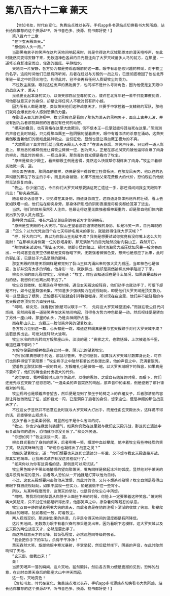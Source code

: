 # 第八百六十二章 萧天
        【告知书友，时代在变化，免费站点难以长存，手机app多书源站点切换看书大势所趋，站长给你推荐的这个换源APP，听书音色多、换源、找书都好使！】
       第八百六十二章
       “在下玄天殿萧天…”
       “想借你人头一用…”
       当那黑袍男子的笑声在这片天地间响起来时，则是令得这片区域那原本的漫天喧哗声，在此时陡然间变得安静下来，无数道神色各异的目光投注向了大罗天域诸多人马的前方，在那里，一道修长身影凌空而立，俊逸的面庞，平静如水。
       天地间一片安静，各方势力都是旁观着眼前的这一幕，眼中有着倍感兴趣的神采，对于牧尘的名字，这段时间他们已是有所听闻，后者在经过与方毅的一战之后，已是彻底稳固了他在北界年轻一辈之中的顶尖地位，到得此时，已不会再有任何人质疑牧尘的能力。
       不过牧尘虽强，眼前这位出声的黑袍男子，也同样不是什么寻常角色，因为他便是玄天殿中的战意天才，萧天！
       虽说要比起本身的实力，以萧天那四品至尊的实力，或许在北界年轻一辈中只能算做优秀，可他那战意天才的身份，却是让得任何人不敢对其有所小觑。
       因为所有人都是清楚，类似萧天他们这种战意天才，只要手中掌控着一支精锐的军队，那他们就将会爆发出令人感到恐惧的力量。
       在那漫天目光的注视中，牧尘黑眸也是看向了那名为萧天的黑袍男子，面庞上古井无波，并没有因为后者那挑衅般的言语就有任何的动怒。
       “哪来的蠢货，也有资格在这里大放厥词，信不信本王一巴掌就能将其拍死在这里。”阴测测的声音在此时响起，只见得那血鹰王一脸阴翳的望着萧天，眼中有着浓浓的杀意在涌动，这萧天竟然敢当着他们的面如此挑衅牧尘，这份狂傲，显然也是让得血鹰王极为的不爽。
       “大放厥词？莫非你们就当我玄天殿无人不成？”在萧天身后，冷笑声传来，只见得一道人影走上，那熟悉的模样倒是让得牧尘微微一怔，因为来人，正是在那龙凤天内被他逼得自爆了肉身的柳炎，而此时的柳炎，一现出身来，那怨毒的目光便是看向了牧尘。
       “原来是柳炎少殿主，看来柳殿主倒是舍得，竟然这么快就帮你凝炼出了肉身。”牧尘冲着柳炎微微一笑，道。
       柳炎面色铁青，那阴森的模样，仿佛是恨不得将牧尘挫骨扬灰，在那龙凤天内，他以往的名声彻底的葬在了牧尘的手中，而且肉身被毁，如果不是他父亲花费极大的代价，恐怕现在的他依然无法恢复肉身。
       “牧尘，你少逞口舌，今日你们大罗天域想要插这死亡遗迹一手，那还得问问我玄天殿同不同意！”柳炎森然道。
       随着柳炎话音落下，只见得在其身侧，四道身影而立，这四道身影体形格外的壮硕，看上去犹如铁塔一般，他们站在柳炎身旁，那身体所形成的阴影直接是将柳炎都给笼罩了进去。
       当然，他们的体形虽然引人注目，但最让得这里无数强者眼神凝重的，却是那自他们体内散发出来的惊人灵力威压。
       那种灵力威压，唯有六品至尊级别的强者方才能够拥有。
       “原来是玄天殿的七大天将。”裂山王望着那四道铁塔般的身影，却是冷笑一声，目光睥睨的道：“怎么？以为光凭这四个在七天将排名居末的家伙，就能挡得住我大罗天域？”
       “哼，好大的口气，真以为你裂山王无敌不成？我倒是想要试试你究竟有没你嘴上这么大的能耐！”在那柳炎身侧第一位的铁塔身影，那充满煞气的目光陡然投射向裂山王，森然开口。
       “那你就来试试吧。”裂山王大笑，他脚步猛的踏出，顿时浩瀚灵力威压犹如风暴一般席卷而出，一时间甚至连天空仿佛都是变得昏暗下来，无数强者微微色变，想来也是感应了出来，此时的裂山王，已是处于六品至尊的巅峰。
       那玄天殿的铁塔天将同样是察觉到了裂山王体内涌出来的强大灵力威压，当即神色也是微变，当却并没有太多的惧色，他身形一动，就欲掠出，但却是突然被柳炎伸手阻拦了下来。
       柳炎冰冷的目光看向牧尘，冷笑道：“牧尘，你应该知道现在是什么情况，如果真要直接开战的话，我想你们也离出局不远了。”
       牧尘双目微眯，如果是在寻常时候，遇见玄天殿这般阵容，他们动手也就动手了，可眼下却是不行，如今这里群强云集，不知道多少强横势力在虎视眈眈，即便他们大罗天域是顶尖势力，可一旦显露出了颓势，恐怕很有可能就会引得群狼噬身，所以现在在这里，他们并不能轻易的与玄天殿这等顶尖势力直接开战。
       “呵呵，柳炎兄，我看我们倒是可以联手一下， 先将这大罗天域驱逐掉。”而就在牧尘目光闪烁间，突然间有着一道轻笑声在这天地间响起，引得各方势力神色都是一动，然后视线便是转向了另外一座山峰，那里的山头，乃是由神阁所占据。
       而在那山头上，方毅正一脸似笑非笑的望着牧尘。
       各方势力见到这一幕，心头都是一跳，难道这神阁真是要与玄天殿联手对付大罗天域不成？这若是传出去，可绝对是轩然大波啊。
       牧尘冰冷的目光转向方毅那座山头，淡淡的道：“丧家之犬，也敢恬噪，上次被追杀千里，难道还嫌不够吗？”
       方毅与徐霸的眼神都是在此时一寒，阴沉沉的望着牧尘。
       “你们如果真想联手的话，那就尽管来，不过相信我，就算我大罗天域尽数葬身此处，可你们也同样得留下来陪葬！”牧尘眸子之中陡然有着凶光弥漫出来，他的声音之中，充满着狠厉。
       望着牧尘那犹如狼一般的目光，方毅瞳孔也是微微一缩，以大罗天域眼下的阵容，如果真是不要命了，他们的确也会付出极大的代价。
       “这位朋友，我神阁暂时无意与你敌对，以往的恩怨，之后自有结算的时候，而眼下，你们还是先与玄天殿了结恩怨吧。”一道柔柔的声音突然的响起，那声音中的柔和，倒是驱散了那针锋相对的气氛。
       牧尘视线也是顺着声音望去，然后便是见到了那坐于轮椅之上的白裙女子，后者那清丽的容颜让得他微微怔了怔，旋即目光一闪，已是洞穿了后者的身份，想来这位，便是神阁的那位战意天才了。
       不过这女子显然并不愿意在此时就与大罗天域大打出手，而是任由玄天殿出头，这样说不得的话，还能够坐山观虎斗。
       这女子看上去柔柔弱弱，可显然也不是什么省油的灯。
       “牧尘，你也少在我面前装硬气，如果你真敢在这里就与我们玄天殿开战，那这死亡遗迹中有关战阵师的遗传，恐怕就与你没关系了。”柳炎冷笑道。
       “你想如何？”牧尘淡淡一笑，道。
       柳炎目光看向了身前的萧天，后者咧嘴一笑，眼球中血丝攀爬，他冲着牧尘有些神经质的笑了笑，然后笑眯眯的道：“听说你也凝炼出了战意之灵？”
       他偏头望着牧尘，道：“你们想要也来这死亡遗迹分一杯羹，又不想与我玄天殿直接开战，那其实也简单，让我来试试你有没这资格就行了。”
       “如果你以为你有这资格的话，那倒是可以来试试。”
       牧尘黑色眸子不带丝毫情感的望向那萧天，嘴角同样是掀起冰冷的弧度，显然他对于萧天的话并没有丝毫的意外，后者等人恐怕从一开始就是打算以他为目标。
       不过，这玄天殿想要用击败他来泄恨，而此时的他，又何不想杀鸡儆猴？牧尘自然是看得出来眼下群狼虎视眈眈，如果不展现一些实力，怕是震慑不住一些宵小。
       所以，从某种程度而言，这萧天的举动，也是符合牧尘心中所想。
       “呵呵，等我将你的脑袋从你脖子上面扭下来的时候，你脸上一定要带着这种笑容。”萧天咧嘴大笑起来，只不过任谁都是听得出来，他那笑声之中，掺杂着何等残忍的杀意。
       牧尘双目平静的望着咧嘴大笑的萧天，而后者也是在他的注视下渐渐的收敛了笑意，那攀爬满血丝的眼球，犹如毒蛇一般，盯着牧尘。
       两人视线交织，那迸射出来的杀意，几乎是令得天地间的温度都是有所降低。
       这片天地间，无数势力眼中有着兴奋的神采迸发出来，因为看眼下这模样，这大罗天域以及玄天殿的两位战意天才，必然是要出手了。
       而这等战意天才的交锋，其恢弘程度，必然远胜同等级的强者。
       “我会把你手下的军队，杀得干干净净！”
       萧天森然大笑，旋即他眼中寒光暴射，手掌举起，然后猛然挥下，阴森的声音，在此时陡然响彻了天地。
       “玄天部，给我出来！”
       轰！
       当萧天喝声一落的瞬间，这片天地，猛然颤抖，然后各方势力便是震撼的见到，恐怖的战意，在此时自萧天身后的那座大山中冲天而起。
       这一刻，天地变色！
       【告知书友，时代在变化，免费站点难以长存，手机app多书源站点切换看书大势所趋，站长给你推荐的这个换源APP，听书音色多、换源、找书都好使！】